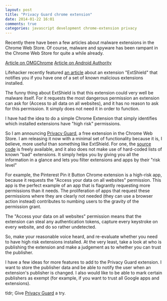 ```yaml
---
layout: post
title: "Privacy Guard chrome extension"
date: 2014-01-22 16:01
comments: true
categories: javascript development chrome-extension privacy
---
```


Recently there have been a few articles about malware extensions in
the Chrome Web Store. Of course, malware and spyware has been rampant
in the Chrome Web Store for quite a while already.

[Article on OMGChrome](http://www.omgchrome.com/chrome-users-start-raise-awareness-extensions-known-peddle-adware/)
[Article on Android Authority](http://m.androidauthority.com/google-chrome-ad-injecting-extensions-337074/)

Lifehacker recently featured [an
article](http://lifehacker.com/chrome-protector-notifies-you-if-youre-running-an-adwa-1505371480?utm_source=feedburner&utm_medium=feed&utm_campaign=Feed%3A+lifehacker%2Ffull+%28Lifehacker%29)
about an extension "ExtShield" that notifies you if you have one of a
set of known malicious extensions installed.

The funny thing about ExtShield is that this extension could very well
be malware itself. For it requests the most dangerous permission an
extension can ask for (Access to all data on all websites), and it has
no reason to ask for this permission. It simply does not need it in
order to function.

I have had the idea to do a simple Chrome Extension that simply identifies which installed extensions have "high risk" permissions.

So I am announcing [Privacy Guard](https://chrome.google.com/webstore/detail/privacy-guard/edcajbacgdcdeecojhlllbgingbjfbmk), a free extension in the Chrome Web Store. I am releasing it now with a minimal set of functionality because it is, I believe, more useful than something like ExtShield. For one, the [source code](https://github.com/kzahel/privacy-guard-extension) is freely available, and it also does not make use of hard-coded lists of known "bad" extensions. It simply helps you by giving you all the information in a glance and lets you filter extensions and apps by their "risk level"

For example, the Pinterest Pin it Button Chrome extension is a high-risk app, because it requests the "Access your data on all websites" permission. This app is the perfect example of an app that is flagrantly requesting more permissions than it needs. The proliferation of apps that request these permissions where they are clearly not needed (they can use a browser action instead) contributes to numbing users to the gravity of the permission grant.

The "Access your data on all websites" permission means that the extension can steal any authentication tokens, capture every keystroke on every website, and do so rather undetected.

So, make your reasonable voice heard, and re-evaluate whether you need to have high risk extensions installed. At the very least, take a look at who is publishing the extension and make a judgement as to whether you can trust the publisher.

I have a few ideas for more features to add to the Privacy Guard extension. I want to store the publisher data and be able to notify the user when an extension's publisher is changed. I also would like to be able to mark certain publishers as exempt (for example, if you want to trust all Google apps and extensions).

tldr; Give [Privacy Guard](https://chrome.google.com/webstore/detail/privacy-guard/edcajbacgdcdeecojhlllbgingbjfbmk) a try.